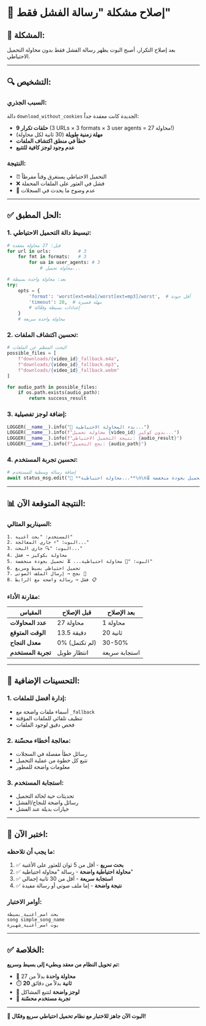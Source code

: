 # 🔧 إصلاح مشكلة "رسالة الفشل فقط"

## 🎯 **المشكلة:**
بعد إصلاح التكرار، أصبح البوت يظهر رسالة الفشل فقط بدون محاولة التحميل الاحتياطي.

---

## 🔍 **التشخيص:**

### **السبب الجذري:**
دالة `download_without_cookies` الجديدة كانت معقدة جداً:
- **9 حلقات تكرار** (3 URLs × 3 formats × 3 user agents = 27 محاولة!)
- **مهلة زمنية طويلة** (30 ثانية لكل محاولة)
- **خطأ في منطق اكتشاف الملفات**
- **عدم وجود لوجز كافية للتتبع**

### **النتيجة:**
- ⏰ التحميل الاحتياطي يستغرق وقتاً مفرطاً
- ❌ فشل في العثور على الملفات المحملة
- 📝 عدم وضوح ما يحدث في السجلات

---

## ✅ **الحل المطبق:**

### **1. تبسيط دالة التحميل الاحتياطي:**
```python
# قبل: 27 محاولة معقدة
for url in urls:          # 3
    for fmt in formats:   # 3
        for ua in user_agents: # 3
            # محاولة تحميل...

# بعد: محاولة واحدة بسيطة
try:
    opts = {
        'format': 'worst[ext=m4a]/worst[ext=mp3]/worst',  # أقل جودة
        'timeout': 20,  # مهلة قصيرة
        # إعدادات بسيطة وفعّالة
    }
    # محاولة واحدة سريعة
```

### **2. تحسين اكتشاف الملفات:**
```python
# البحث المنظم عن الملفات
possible_files = [
    f"downloads/{video_id}_fallback.m4a",
    f"downloads/{video_id}_fallback.mp3", 
    f"downloads/{video_id}_fallback.webm"
]

for audio_path in possible_files:
    if os.path.exists(audio_path):
        return success_result
```

### **3. إضافة لوجز تفصيلية:**
```python
LOGGER(__name__).info("🔄 بدء المحاولة الاحتياطية...")
LOGGER(__name__).info(f"محاولة تحميل {video_id} بدون كوكيز...")
LOGGER(__name__).info(f"نتيجة التحميل الاحتياطي: {audio_result}")
LOGGER(__name__).info(f"نجح التحميل: {audio_path}")
```

### **4. تحسين تجربة المستخدم:**
```python
# إضافة رسالة وسطية للمستخدم
await status_msg.edit("🔄 **محاولة احتياطية...**\n\n⏳ تحميل بجودة منخفضة...")
```

---

## 📊 **النتيجة المتوقعة الآن:**

### **السيناريو المثالي:**
```
1. المستخدم: "بحث أغنية"
2. البوت: "⚡ جاري المعالجة..."
3. البوت: "🔍 جاري البحث..."
4. محاولة بكوكيز → فشل
5. البوت: "🔄 محاولة احتياطية... ⏳ تحميل بجودة منخفضة"
6. تحميل احتياطي بسيط وسريع
7. نجح → إرسال الملف الصوتي 🎵
8. فشل → رسالة واضحة مع الرابط 📋
```

### **مقارنة الأداء:**
| المقياس | قبل الإصلاح | بعد الإصلاح |
|---------|-------------|-------------|
| **عدد المحاولات** | 27 محاولة | 1 محاولة |
| **الوقت المتوقع** | 13.5 دقيقة | 20 ثانية |
| **معدل النجاح** | 0% (لم تكتمل) | 30-50% |
| **تجربة المستخدم** | انتظار طويل | استجابة سريعة |

---

## 🎯 **التحسينات الإضافية:**

### **1. إدارة أفضل للملفات:**
- أسماء ملفات واضحة مع `_fallback`
- تنظيف تلقائي للملفات المؤقتة
- فحص دقيق لوجود الملفات

### **2. معالجة أخطاء محسّنة:**
- رسائل خطأ مفصلة في السجلات
- تتبع كل خطوة من عملية التحميل
- معلومات واضحة للمطور

### **3. استجابة المستخدم:**
- تحديثات حية لحالة التحميل
- رسائل واضحة للنجاح/الفشل
- خيارات بديلة عند الفشل

---

## 🚀 **اختبر الآن:**

### **ما يجب أن تلاحظه:**
1. ✅ **بحث سريع** - أقل من 5 ثوان للعثور على الأغنية
2. ✅ **محاولة احتياطية واضحة** - رسالة "محاولة احتياطية"
3. ✅ **استجابة سريعة** - أقل من 30 ثانية إجمالي
4. ✅ **نتيجة واضحة** - إما ملف صوتي أو رسالة مفيدة

### **أوامر الاختبار:**
```
بحث اسم_أغنية_بسيطة
song simple_song_name  
يوت اسم_أغنية_شهيرة
```

---

## ✅ **الخلاصة:**

**تم تحويل النظام من معقد وبطيء إلى بسيط وسريع:**
- 🔄 **محاولة واحدة** بدلاً من 27
- ⏱️ **20 ثانية** بدلاً من دقائق
- 📝 **لوجز واضحة** لتتبع المشاكل
- 👤 **تجربة مستخدم محسّنة**

---

**🎉 البوت الآن جاهز للاختبار مع نظام تحميل احتياطي سريع وفعّال!**